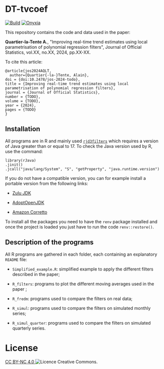 

# DT-tvcoef

[![Build](https://github.com/AQLT/dt-tvcoef/workflows/Dockerize/badge.svg)](https://hub.docker.com/repository/docker/aqlt/dt-tvcoef)
[![Onyxia](https://img.shields.io/badge/Launch-Datalab-orange?logo=R)](https://datalab.sspcloud.fr/launcher/ide/rstudio?autoLaunch=false&service.image.custom.enabled=true&service.image.pullPolicy=%C2%ABAlways%C2%BB&service.image.custom.version=%C2%ABaqlt%2Fdt-tvcoef%3Alatest%C2%BB&init.personalInit=%C2%ABhttps%3A%2F%2Fraw.githubusercontent.com%2Faqlt%2Fdt-tvcoef%2Fmaster%2F.github%2Fsetup_onyxia.sh%C2%BB)

This repository contains the code and data used in the paper:

**Quartier-la-Tente A.**, "Improving real-time trend estimates using local parametrisation of polynomial regression filters", Journal of Official Statistics, vol.XX, no.XX, 2024, pp.XX-XX.


To cite this article:

```
@article{jos2024AQLT,
  author={Quartier{-la-}Tente, Alain},
doi = {doi:10.2478/jos-2024-todo},
title = {Improving real-time trend estimates using local parametrisation of polynomial regression filters},
journal = {Journal of Official Statistics},
number = {TODO},
volume = {TODO},
year = {2024},
pages = {TODO}
}

```

## Installation

All programs are in R and mainly used [`rjd3filters`](https://github.com/rjdverse/rjd3filters) which requires a version of Java greater than or equal to 17.
To check the Java version used by R, use the command:

```{r, eval=FALSE}
library(rJava)
.jinit()
.jcall("java/lang/System", "S", "getProperty", "java.runtime.version")
```

If you do not have a compatible version, you can for example install a portable version from the following links:

- [Zulu JDK](https://www.azul.com/downloads/#zulu)

- [AdoptOpenJDK](https://adoptopenjdk.net/)

- [Amazon Corretto](https://aws.amazon.com/corretto/)

To install all the packages you need to have the `renv` package installed and once the project is loaded you just have to run the code `renv::restore()`.


## Description of the programs

All R programs are gathered in each folder, each containing an explanatory `README` file:

- `Simplified_example.R`: simplified example to apply the different filters described in the paper;

- `R_filters`: programs to plot the different moving averages used in the paper ;

- `R_fredm`: programs used to compare the filters on real data;

- `R_simul`: programs used to compare the filters on simulated monthly series;

- `R_simul_quarter`: programs used to compare the filters on simulated quarterly series.


# License

 [CC BY-NC 4.0 <img src="https://i.creativecommons.org/l/by-nc/4.0/88x31.png" alt="Licence Creative Commons" style="display: inline-block; margin: 0"/>](https://creativecommons.org/licenses/by-nc/4.0/).

